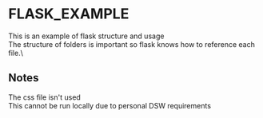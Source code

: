 # FLASK_EXAMPLE
This is an example of flask structure and usage\
The structure of folders is important so flask knows how to reference each file.\

## Notes
The css file isn't used\
This cannot be run locally due to personal DSW requirements
